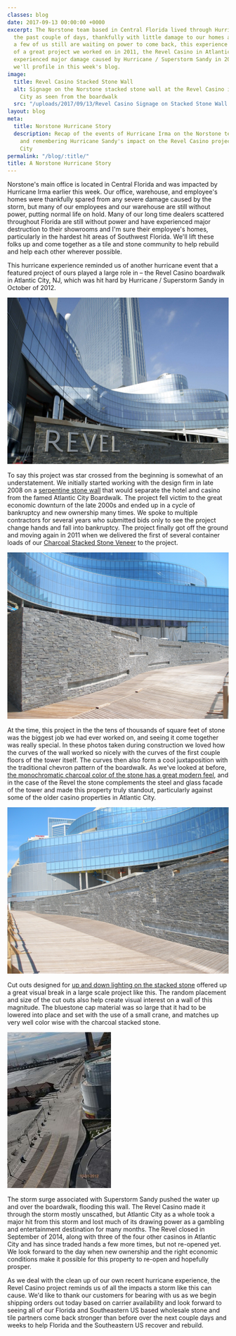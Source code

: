 ```yaml
---
classes: blog
date: 2017-09-13 00:00:00 +0000
excerpt: The Norstone team based in Central Florida lived through Hurricane Irma over
  the past couple of days, thankfully with little damage to our homes and office.  While
  a few of us still are waiting on power to come back, this experience reminded us
  of a great project we worked on in 2011, the Revel Casino in Atlantic City, which
  experienced major damage caused by Hurricane / Superstorm Sandy in 2012, and which
  we'll profile in this week's blog.
image:
  title: Revel Casino Stacked Stone Wall
  alt: Signage on the Norstone stacked stone wall at the Revel Casino in Atlantic
    City as seen from the boardwalk
  src: "/uploads/2017/09/13/Revel Casino Signage on Stacked Stone Wall.jpg"
layout: blog
meta:
  title: Norstone Hurricane Story
  description: Recap of the events of Hurricane Irma on the Norstone team in Florida
    and remembering Hurricane Sandy's impact on the Revel Casino project in Atlantic
    City
permalink: "/blog/:title/"
title: A Norstone Hurricane Story
---
```



Norstone's main office is located in Central Florida and was impacted by Hurricane Irma earlier this week.  Our office, warehouse, and employee's homes were thankfully spared from any severe damage caused by the storm, but many of our employees and our warehouse are still without power, putting normal life on hold.  Many of our long time dealers scattered throughout Florida are still without power and have experienced major destruction to their showrooms and I'm sure their employee's homes, particularly in the hardest hit areas of Southwest Florida.  We'll lift these folks up and come together as a tile and stone community to help rebuild and help each other wherever possible.

This hurricane experience reminded us of another hurricane event that a featured project of ours played a large role in – the Revel Casino boardwalk in Atlantic City, NJ, which was hit hard by Hurricane / Superstorm Sandy in October of 2012.

![Signage on Revel Casino Stacked Stone Wall in Atlantic City, NJ as seen from the boardwalk](/uploads/2017/09/13/Revel%20Casino%20Signage%20on%20Stacked%20Stone%20Wall.jpg)

To say this project was star crossed from the beginning is somewhat of an understatement.  We initially started working with the design firm in late 2008 on a [serpentine stone wall](https://www.norstoneusa.com/blog/how-to-install-stacked-stone-on-curved-walls/) that would separate the hotel and casino from the famed Atlantic City Boardwalk.  The project fell victim to the great economic downturn of the late 2000s and ended up in a cycle of bankruptcy and new ownership many times.  We spoke to multiple contractors for several years who submitted bids only to see the project change hands and fall into bankruptcy.  The project finally got off the ground and moving again in 2011 when we delivered the first of several container loads of our [Charcoal Stacked Stone Veneer](https://www.norstoneusa.com/products/rock-panels/charcoal/) to the project.

![Charcoal stacked stone wall at Revel Casino in Atlantic City](/uploads/2017/09/13/Norstone%20Charcoal%20Stacked%20Stone%20Wall%20at%20Revel%20Casino%20Atlantic%20City%20Boardwalk.JPG)

At the time, this project in the the tens of thousands of square feet of stone was the biggest job we had ever worked on, and seeing it come together was really special.  In these photos taken during construction we loved how the curves of the wall worked so nicely with the curves of the first couple floors of the tower itself.  The curves then also form a cool juxtaposition with the traditional chevron pattern of the boardwalk. As we've looked at before, [the monochromatic charcoal color of the stone has a great modern feel](https://www.norstoneusa.com/blog/modern-stacked-stone-masterpiece-in-asheville-nc/), and in the case of the Revel the stone complements the steel and glass facade of the tower and made this property truly standout, particularly against some of the older casino properties in Atlantic City.

![Charcoal stacked stone wall along boardwalk at the Revel Casino in Atlantic City, NJ](/uploads/2017/09/13/Norstone%20Charcoal%20Stone%20Wall%20at%20Revel%20Casino%20Atlantic%20City%20Boardwalk.JPG)

Cut outs designed for [up and down lighting on the stacked stone](https://www.norstoneusa.com/blog/design-school-pairing-lighting-fixtures-with-stone-veneer-for-amazing-results/) offered up a great visual break in a large scale project like this.  The random placement and size of the cut outs also help create visual interest on a wall of this magnitude.  The bluestone cap material was so large that it had to be lowered into place and set with the use of a small crane, and matches up very well color wise with the charcoal stacked stone.

![Damage to Boardwalk from Superstorm Sandy at Revel Casino in Atlantic City](/uploads/2017/09/13/Revel%20Casino%20Boardwalk%20Hurricane%20Sandy%20Impact.jpg)

The storm surge associated with Superstorm Sandy pushed the water up and over the boardwalk, flooding this wall.  The Revel Casino made it through the storm mostly unscathed, but Atlantic City as a whole took a major hit from this storm and lost much of its drawing power as a gambling and entertainment destination for many months.  The Revel closed in September of 2014, along with three of the four other casinos in Atlantic City and has since traded hands a few more times, but not re-opened yet.  We look forward to the day when new ownership and the right economic conditions make it possible for this property to re-open and hopefully prosper.

As we deal with the clean up of our own recent hurricane experience, the Revel Casino project reminds us of all the impacts a storm like this can cause.  We'd like to thank our customers for bearing with us as we begin shipping orders out today based on carrier availability and look forward to seeing all of our Florida and Southeastern US based wholesale stone and tile partners come back stronger than before over the next couple days and weeks to help Florida and the Southeastern US recover and rebuild.